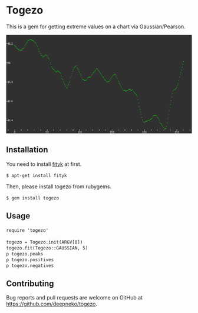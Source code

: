 # Togezo

This is a gem for getting extreme values on a chart via Gaussian/Pearson.

![togezo](https://github.com/deepneko/togezo/blob/master/togezo.gif "togezo")

## Installation

You need to install [fityk](http://fityk.nieto.pl/ "fityk") at first.

    $ apt-get install fityk

Then, please install togezo from rubygems.

    $ gem install togezo

## Usage

    require 'togezo'
    
    togezo = Togezo.init(ARGV[0])
    togezo.fit(Togezo::GAUSSIAN, 5)
    p togezo.peaks
    p togezo.positives
    p togezo.negatives

## Contributing

Bug reports and pull requests are welcome on GitHub at https://github.com/deepneko/togezo.

